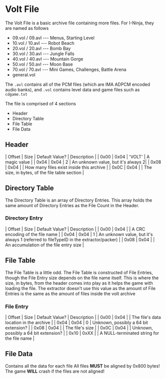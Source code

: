 # Volt File
The Volt File is a basic archive file containing more files. For I-Ninja, they are named as follows
* 09.vol / 09.avl --- Menus, Starting Level
* 10.vol / 10.avl --- Robot Beach
* 20.vol / 20.avl --- Bomb Bay
* 30.vol / 30.avl --- Jungle Falls
* 40.vol / 40.avl --- Mountain Gorge
* 50.vol / 50.avl --- Moon Base
* 70.vol / 70.avl --- Mini Games, Challenges, Battle Arena
* general.vol

The `.avl` contains all of the PCM files (which are IMA ADPCM encoded audio banks), and `.vol` contains level data and game files such as `cdgame.txt`

The file is comprised of 4 sections
* Header
* Directory Table
* File Table
* File Data

## Header
| Offset | Size | Default Value? | Description |
| 0x00 | 0x04 | 'VOLT' | A magic value |
| 0x04 | 0x04 | 2 | An unknown value, but it's always 2|
| 0x08 | 0x04 | | How many files exist inside this archive |
| 0x0C | 0x04 | | The size, in bytes, of the file table section |

## Directory Table
The Directory Table is an array of Directory Entries. This array holds the same amount of Directory Entries as the File Count in the Header.

### Directory Entry
| Offset | Size | Default Value? | Description |
| 0x00 | 0x04 | | A CRC encoding of the file name |
| 0x04 | 0x04 | 1 | An unknown value, but it's always 1 (referred to fileTypeID in the extractor/packer) |
| 0x08 | 0x04 | | An accumulation of the file entry size |

## File Table
The File Table is a little odd. The File Table is constructed of File Entries, though the File Entry size depends on the file name itself. This is where the size, in bytes, from the header comes into play as it helps the game with loading the file. The extractor doesn't use this value as the amount of File Entries is the same as the amount of files inside the volt archive

### File Entry
| Offset | Size | Default Value? | Description |
| 0x00 | 0x04 | | The file's data location in the archive |
| 0x04 | 0x04 | 0 | Unknown, possibly a 64 bit extension? |
| 0x08 | 0x04 | | The file's size |
| 0x0C | 0x04 | | Unknown, possibly a 64 bit extension? |
| 0x10 | 0xXX | | A NULL-terminated string for the file name |

## File Data
Contains all the data for each file
All files **MUST** be aligned by 0x800 bytes! The game **WILL** crash if the files are not aligned!
